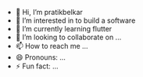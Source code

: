 - 👋 Hi, I’m pratikbelkar
- 👀 I’m interested in to build a software
- 🌱 I’m currently learning flutter 
- 💞️ I’m looking to collaborate on ...
- 📫 How to reach me ...
- 😄 Pronouns: ...
- ⚡ Fun fact: ...

<!---
pratikbelkar/pratikbelkar is a ✨ special ✨ repository because its `README.md` (this file) appears on your GitHub profile.
You can click the Preview link to take a look at your changes.
--->
